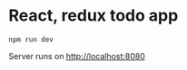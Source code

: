 # React, redux todo app

```npm run dev```

Server runs on [http://localhost:8080](http://localhost:8080)